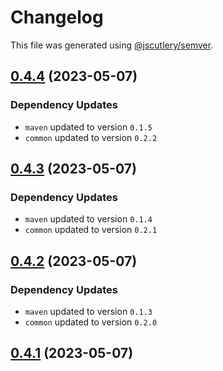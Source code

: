 # Changelog

This file was generated using [@jscutlery/semver](https://github.com/jscutlery/semver).

## [0.4.4](https://github.com/khalilou88/jnxplus/compare/nx-quarkus-maven-0.4.3...nx-quarkus-maven-0.4.4) (2023-05-07)

### Dependency Updates

* `maven` updated to version `0.1.5`
* `common` updated to version `0.2.2`


## [0.4.3](https://github.com/khalilou88/jnxplus/compare/nx-quarkus-maven-0.4.2...nx-quarkus-maven-0.4.3) (2023-05-07)

### Dependency Updates

* `maven` updated to version `0.1.4`
* `common` updated to version `0.2.1`


## [0.4.2](https://github.com/khalilou88/jnxplus/compare/nx-quarkus-maven-0.4.1...nx-quarkus-maven-0.4.2) (2023-05-07)

### Dependency Updates

* `maven` updated to version `0.1.3`
* `common` updated to version `0.2.0`


## [0.4.1](https://github.com/khalilou88/jnxplus/compare/nx-quarkus-maven-0.4.0...nx-quarkus-maven-0.4.1) (2023-05-07)
